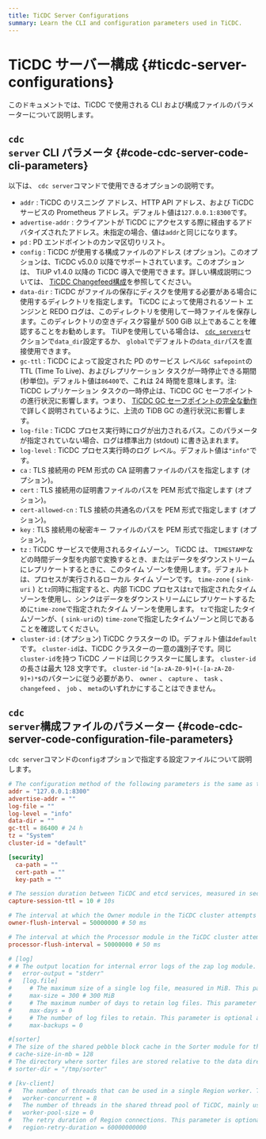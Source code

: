 ```yaml
---
title: TiCDC Server Configurations
summary: Learn the CLI and configuration parameters used in TiCDC.
---
```


# TiCDC サーバー構成 {#ticdc-server-configurations}

このドキュメントでは、TiCDC で使用される CLI および構成ファイルのパラメーターについて説明します。

## <code>cdc server</code> CLI パラメータ {#code-cdc-server-code-cli-parameters}

以下は、 `cdc server`コマンドで使用できるオプションの説明です。

-   `addr` : TiCDC のリスニング アドレス、HTTP API アドレス、および TiCDC サービスの Prometheus アドレス。デフォルト値は`127.0.0.1:8300`です。
-   `advertise-addr` : クライアントが TiCDC にアクセスする際に経由するアドバタイズされたアドレス。未指定の場合、値は`addr`と同じになります。
-   `pd` : PD エンドポイントのカンマ区切りリスト。
-   `config` : TiCDC が使用する構成ファイルのアドレス (オプション)。このオプションは、TiCDC v5.0.0 以降でサポートされています。このオプションは、 TiUP v1.4.0 以降の TiCDC 導入で使用できます。詳しい構成説明については、 [TiCDC Changefeed構成](/ticdc/ticdc-changefeed-config.md)を参照してください。
-   `data-dir` : TiCDC がファイルの保存にディスクを使用する必要がある場合に使用するディレクトリを指定します。 TiCDC によって使用されるソート エンジンと REDO ログは、このディレクトリを使用して一時ファイルを保存します。このディレクトリの空きディスク容量が 500 GiB 以上であることを確認することをお勧めします。 TiUPを使用している場合は、 [`cdc_servers`](/tiup/tiup-cluster-topology-reference.md#cdc_servers)セクションで`data_dir`設定するか、 `global`でデフォルトの`data_dir`パスを直接使用できます。
-   `gc-ttl` : TiCDC によって設定された PD のサービス レベル`GC safepoint`の TTL (Time To Live)、およびレプリケーション タスクが一時停止できる期間 (秒単位)。デフォルト値は`86400`で、これは 24 時間を意味します。注: TiCDC レプリケーション タスクの一時停止は、TiCDC GC セーフポイントの進行状況に影響します。つまり、 [TiCDC GC セーフポイントの完全な動作](/ticdc/ticdc-faq.md#what-is-the-complete-behavior-of-ticdc-garbage-collection-gc-safepoint)で詳しく説明されているように、上流の TiDB GC の進行状況に影響します。
-   `log-file` : TiCDC プロセス実行時にログが出力されるパス。このパラメータが指定されていない場合、ログは標準出力 (stdout) に書き込まれます。
-   `log-level` : TiCDC プロセス実行時のログ レベル。デフォルト値は`"info"`です。
-   `ca` : TLS 接続用の PEM 形式の CA 証明書ファイルのパスを指定します (オプション)。
-   `cert` : TLS 接続用の証明書ファイルのパスを PEM 形式で指定します (オプション)。
-   `cert-allowed-cn` : TLS 接続の共通名のパスを PEM 形式で指定します (オプション)。
-   `key` : TLS 接続用の秘密キー ファイルのパスを PEM 形式で指定します (オプション)。
-   `tz` : TiCDC サービスで使用されるタイムゾーン。 TiCDC は、 `TIMESTAMP`などの時間データ型を内部で変換するとき、またはデータをダウンストリームにレプリケートするときに、このタイム ゾーンを使用します。デフォルトは、プロセスが実行されるローカル タイム ゾーンです。 `time-zone` ( `sink-uri` ) と`tz`同時に指定すると、内部 TiCDC プロセスは`tz`で指定されたタイム ゾーンを使用し、シンクはデータをダウンストリームにレプリケートするために`time-zone`で指定されたタイム ゾーンを使用します。 `tz`で指定したタイムゾーンが、( `sink-uri`の) `time-zone`で指定したタイムゾーンと同じであることを確認してください。
-   `cluster-id` : (オプション) TiCDC クラスターの ID。デフォルト値は`default`です。 `cluster-id`は、TiCDC クラスターの一意の識別子です。同じ`cluster-id`を持つ TiCDC ノードは同じクラスターに属します。 `cluster-id`の長さは最大 128 文字です。 `cluster-id` `^[a-zA-Z0-9]+(-[a-zA-Z0-9]+)*$`のパターンに従う必要があり、 `owner` 、 `capture` 、 `task` 、 `changefeed` 、 `job` 、 `meta`のいずれかにすることはできません。

## <code>cdc server</code>構成ファイルのパラメーター {#code-cdc-server-code-configuration-file-parameters}

`cdc server`コマンドの`config`オプションで指定する設定ファイルについて説明します。

```toml
# The configuration method of the following parameters is the same as that of CLI parameters, but the CLI parameters have higher priorities.
addr = "127.0.0.1:8300"
advertise-addr = ""
log-file = ""
log-level = "info"
data-dir = ""
gc-ttl = 86400 # 24 h
tz = "System"
cluster-id = "default"

[security]
  ca-path = ""
  cert-path = ""
  key-path = ""

# The session duration between TiCDC and etcd services, measured in seconds. This parameter is optional and its default value is 10.
capture-session-ttl = 10 # 10s

# The interval at which the Owner module in the TiCDC cluster attempts to push the replication progress. This parameter is optional and its default value is `50000000` nanoseconds (that is, 50 milliseconds). You can configure this parameter in two ways: specifying only the number (for example, configuring it as `40000000` represents 40000000 nanoseconds, which is 40 milliseconds), or specifying both the number and unit (for example, directly configuring it as `40ms`).
owner-flush-interval = 50000000 # 50 ms

# The interval at which the Processor module in the TiCDC cluster attempts to push the replication progress. This parameter is optional and its default value is `50000000` nanoseconds (that is, 50 milliseconds). The configuration method of this parameter is the same as that of `owner-flush-interval`.
processor-flush-interval = 50000000 # 50 ms

# [log]
# # The output location for internal error logs of the zap log module. This parameter is optional and its default value is "stderr".
#   error-output = "stderr"
#   [log.file]
#     # The maximum size of a single log file, measured in MiB. This parameter is optional and its default value is 300.
#     max-size = 300 # 300 MiB
#     # The maximum number of days to retain log files. This parameter is optional and its default value is `0`, indicating never to delete.
#     max-days = 0
#     # The number of log files to retain. This parameter is optional and its default value is `0`, indicating to keep all log files.
#     max-backups = 0

#[sorter]
# The size of the shared pebble block cache in the Sorter module for the 8 pebble DBs started by default, measured in MiB. The default value is 128.
# cache-size-in-mb = 128
# The directory where sorter files are stored relative to the data directory (`data-dir`). This parameter is optional and its default value is "/tmp/sorter".
# sorter-dir = "/tmp/sorter"

# [kv-client]
#   The number of threads that can be used in a single Region worker. This parameter is optional and its default value is 8.
#   worker-concurrent = 8
#   The number of threads in the shared thread pool of TiCDC, mainly used for processing KV events. This parameter is optional and its default value is 0, indicating that the default pool size is twice the number of CPU cores.
#   worker-pool-size = 0
#   The retry duration of Region connections. This parameter is optional and its default value is `60000000000` nanoseconds (that is, 1 minute). You can configure this parameter in two ways: specifying only the number (for example, configuring it as `50000000` represents 50000000 nanoseconds, which is 50 milliseconds), or specifying both the number and unit (for example, directly configuring it as `50ms`).
#   region-retry-duration = 60000000000
```
